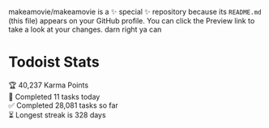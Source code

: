 makeamovie/makeamovie is a ✨ special ✨ repository because its `README.md` (this file) appears on your GitHub profile.
You can click the Preview link to take a look at your changes. darn right ya can

# Todoist Stats

<!-- TODO-IST:START -->
🏆  40,237 Karma Points           
🌸  Completed 11 tasks today           
✅  Completed 28,081 tasks so far           
⏳  Longest streak is 328 days
<!-- TODO-IST:END -->